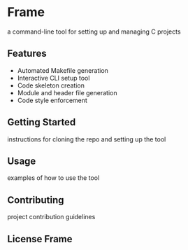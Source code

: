 # Frame
a command-line tool for setting up and managing C projects

## Features
- Automated Makefile generation
- Interactive CLI setup tool
- Code skeleton creation
- Module and header file generation
- Code style enforcement

## Getting Started
instructions for cloning the repo and setting up the tool

## Usage
examples of how to use the tool

## Contributing
project contribution guidelines

## License Frame
